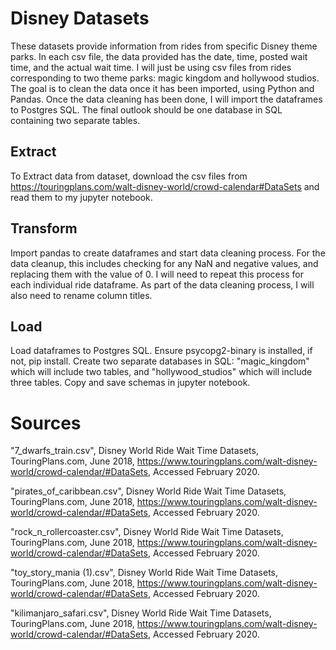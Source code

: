 # Disney Datasets
These datasets provide information from rides from specific Disney theme parks. In each csv file, the data provided has the date, time, posted wait time, and the actual wait time. I will just be using csv files from rides corresponding to two theme parks: magic kingdom and hollywood studios. The goal is to clean the data once it has been imported, using Python and Pandas. Once the data cleaning has been done, I will import the dataframes to Postgres SQL. The final outlook should be one database in SQL containing two separate tables.


## Extract
To Extract data from dataset, download the csv files from https://touringplans.com/walt-disney-world/crowd-calendar#DataSets and read them to my jupyter notebook.

## Transform 
Import pandas to create dataframes and start data cleaning process. For the data cleanup, this includes checking for any NaN and negative values, and replacing them with the value of 0. I will need to repeat this process for each individual ride dataframe. As part of the data cleaning process, I will also need to rename column titles.

## Load 
Load dataframes to Postgres SQL. Ensure psycopg2-binary is installed, if not, pip install. Create two separate databases in SQL: "magic_kingdom" which will include two tables, and "hollywood_studios" which will include three tables. Copy and save schemas in jupyter notebook.


# Sources
"7_dwarfs_train.csv", Disney World Ride Wait Time Datasets, TouringPlans.com, June 2018, https://www.touringplans.com/walt-disney-world/crowd-calendar/#DataSets, Accessed February 2020.

"pirates_of_caribbean.csv", Disney World Ride Wait Time Datasets, TouringPlans.com, June 2018, https://www.touringplans.com/walt-disney-world/crowd-calendar/#DataSets, Accessed February 2020.

"rock_n_rollercoaster.csv", Disney World Ride Wait Time Datasets, TouringPlans.com, June 2018, https://www.touringplans.com/walt-disney-world/crowd-calendar/#DataSets, Accessed February 2020.

"toy_story_mania (1).csv", Disney World Ride Wait Time Datasets, TouringPlans.com, June 2018, https://www.touringplans.com/walt-disney-world/crowd-calendar/#DataSets, Accessed February 2020.

"kilimanjaro_safari.csv", Disney World Ride Wait Time Datasets, TouringPlans.com, June 2018, https://www.touringplans.com/walt-disney-world/crowd-calendar/#DataSets, Accessed February 2020.
